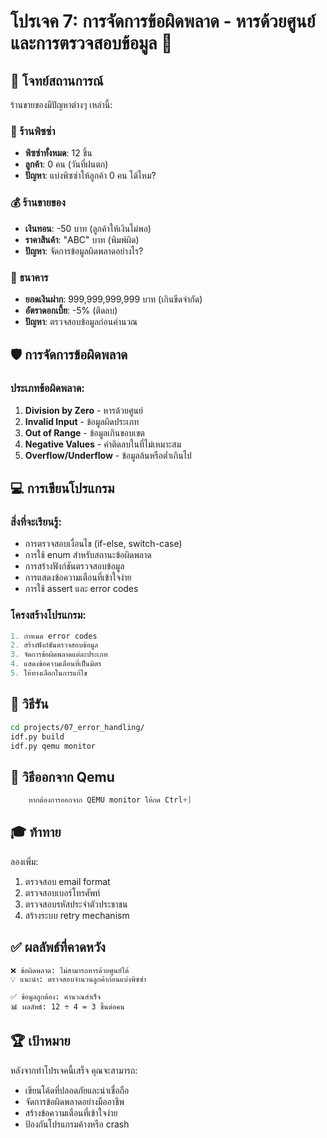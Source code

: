 # โปรเจค 7: การจัดการข้อผิดพลาด - หารด้วยศูนย์และการตรวจสอบข้อมูล 🚨

## 🎯 โจทย์สถานการณ์
ร้านขายของมีปัญหาต่างๆ เหล่านี้:

### 🍕 ร้านพิซซ่า
- **พิซซ่าทั้งหมด**: 12 ชิ้น
- **ลูกค้า**: 0 คน (วันที่ฝนตก)
- **ปัญหา**: แบ่งพิซซ่าให้ลูกค้า 0 คน ได้ไหม?

### 💰 ร้านขายของ
- **เงินทอน**: -50 บาท (ลูกค้าให้เงินไม่พอ)
- **ราคาสินค้า**: "ABC" บาท (พิมพ์ผิด)
- **ปัญหา**: จัดการข้อมูลผิดพลาดอย่างไร?

### 🏦 ธนาคาร
- **ยอดเงินฝาก**: 999,999,999,999 บาท (เกินขีดจำกัด)
- **อัตราดอกเบี้ย**: -5% (ติดลบ)
- **ปัญหา**: ตรวจสอบข้อมูลก่อนคำนวณ

## 🛡️ การจัดการข้อผิดพลาด

### ประเภทข้อผิดพลาด:
1. **Division by Zero** - หารด้วยศูนย์
2. **Invalid Input** - ข้อมูลผิดประเภท
3. **Out of Range** - ข้อมูลเกินขอบเขต
4. **Negative Values** - ค่าติดลบในที่ไม่เหมาะสม
5. **Overflow/Underflow** - ข้อมูลล้นหรือต่ำเกินไป

## 💻 การเขียนโปรแกรม

### สิ่งที่จะเรียนรู้:
- การตรวจสอบเงื่อนไข (if-else, switch-case)
- การใช้ enum สำหรับสถานะข้อผิดพลาด
- การสร้างฟังก์ชันตรวจสอบข้อมูล
- การแสดงข้อความเตือนที่เข้าใจง่าย
- การใช้ assert และ error codes

### โครงสร้างโปรแกรม:
```c
1. กำหนด error codes
2. สร้างฟังก์ชันตรวจสอบข้อมูล
3. จัดการข้อผิดพลาดแต่ละประเภท
4. แสดงข้อความเตือนที่เป็นมิตร
5. ให้ทางเลือกในการแก้ไข
```

## 🚀 วิธีรัน

```bash
cd projects/07_error_handling/
idf.py build
idf.py qemu monitor
```
## 🚪 วิธีออกจาก Qemu
``` c
    หากต้องการออกจาก QEMU monitor ให้กด Ctrl+]
``` 

## 🎓 ท้าทาย

ลองเพิ่ม:
1. ตรวจสอบ email format
2. ตรวจสอบเบอร์โทรศัพท์
3. ตรวจสอบรหัสประจำตัวประชาชน
4. สร้างระบบ retry mechanism

## ✅ ผลลัพธ์ที่คาดหวัง

```
❌ ข้อผิดพลาด: ไม่สามารถหารด้วยศูนย์ได้
💡 แนะนำ: ตรวจสอบจำนวนลูกค้าก่อนแบ่งพิซซ่า

✅ ข้อมูลถูกต้อง: คำนวณสำเร็จ
📊 ผลลัพธ์: 12 ÷ 4 = 3 ชิ้นต่อคน
```

## 🏆 เป้าหมาย

หลังจากทำโปรเจคนี้เสร็จ คุณจะสามารถ:
- เขียนโค้ดที่ปลอดภัยและน่าเชื่อถือ
- จัดการข้อผิดพลาดอย่างมืออาชีพ
- สร้างข้อความเตือนที่เข้าใจง่าย
- ป้องกันโปรแกรมค้างหรือ crash
